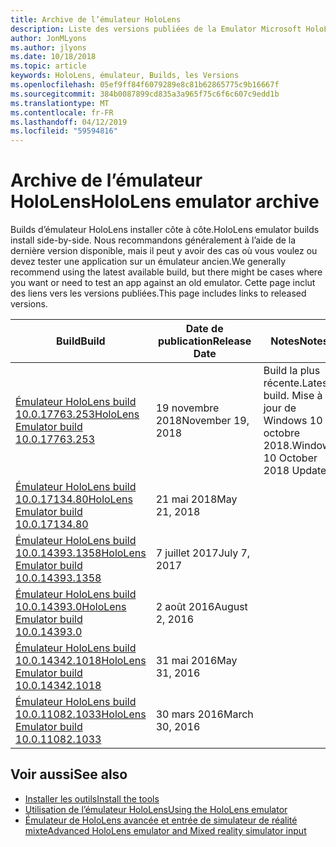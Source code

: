 ```yaml
---
title: Archive de l’émulateur HoloLens
description: Liste des versions publiées de la Emulator Microsoft HoloLens.
author: JonMLyons
ms.author: jlyons
ms.date: 10/18/2018
ms.topic: article
keywords: HoloLens, émulateur, Builds, les Versions
ms.openlocfilehash: 05ef9ff84f6079289e8c81b62865775c9b16667f
ms.sourcegitcommit: 384b0087899cd835a3a965f75c6f6c607c9edd1b
ms.translationtype: MT
ms.contentlocale: fr-FR
ms.lasthandoff: 04/12/2019
ms.locfileid: "59594816"
---
```

# <a name="hololens-emulator-archive"></a><span data-ttu-id="fa108-104">Archive de l’émulateur HoloLens</span><span class="sxs-lookup"><span data-stu-id="fa108-104">HoloLens emulator archive</span></span>

<span data-ttu-id="fa108-105">Builds d’émulateur HoloLens installer côte à côte.</span><span class="sxs-lookup"><span data-stu-id="fa108-105">HoloLens emulator builds install side-by-side.</span></span> <span data-ttu-id="fa108-106">Nous recommandons généralement à l’aide de la dernière version disponible, mais il peut y avoir des cas où vous voulez ou devez tester une application sur un émulateur ancien.</span><span class="sxs-lookup"><span data-stu-id="fa108-106">We generally recommend using the latest available build, but there might be cases where you want or need to test an app against an old emulator.</span></span> <span data-ttu-id="fa108-107">Cette page inclut des liens vers les versions publiées.</span><span class="sxs-lookup"><span data-stu-id="fa108-107">This page includes links to released versions.</span></span>

|  <span data-ttu-id="fa108-108">Build</span><span class="sxs-lookup"><span data-stu-id="fa108-108">Build</span></span> |  <span data-ttu-id="fa108-109">Date de publication</span><span class="sxs-lookup"><span data-stu-id="fa108-109">Release Date</span></span> |  <span data-ttu-id="fa108-110">Notes</span><span class="sxs-lookup"><span data-stu-id="fa108-110">Notes</span></span> | 
|----------|----------|----------|
|  [<span data-ttu-id="fa108-111">Émulateur HoloLens build 10.0.17763.253</span><span class="sxs-lookup"><span data-stu-id="fa108-111">HoloLens Emulator build 10.0.17763.253</span></span>](https://go.microsoft.com/fwlink/?linkid=2065980) | <span data-ttu-id="fa108-112">19 novembre 2018</span><span class="sxs-lookup"><span data-stu-id="fa108-112">November 19, 2018</span></span> | <span data-ttu-id="fa108-113">Build la plus récente.</span><span class="sxs-lookup"><span data-stu-id="fa108-113">Latest build.</span></span> <span data-ttu-id="fa108-114">Mise à jour de Windows 10 octobre 2018.</span><span class="sxs-lookup"><span data-stu-id="fa108-114">Windows 10 October 2018 Update.</span></span> |
|  [<span data-ttu-id="fa108-115">Émulateur HoloLens build 10.0.17134.80</span><span class="sxs-lookup"><span data-stu-id="fa108-115">HoloLens Emulator build 10.0.17134.80</span></span>](https://go.microsoft.com/fwlink/?linkid=874531) | <span data-ttu-id="fa108-116">21 mai 2018</span><span class="sxs-lookup"><span data-stu-id="fa108-116">May 21, 2018</span></span> | 
|  [<span data-ttu-id="fa108-117">Émulateur HoloLens build 10.0.14393.1358</span><span class="sxs-lookup"><span data-stu-id="fa108-117">HoloLens Emulator build 10.0.14393.1358</span></span>](https://go.microsoft.com/fwlink/?linkid=852626) |  <span data-ttu-id="fa108-118">7 juillet 2017</span><span class="sxs-lookup"><span data-stu-id="fa108-118">July 7, 2017</span></span> |
|  [<span data-ttu-id="fa108-119">Émulateur HoloLens build 10.0.14393.0</span><span class="sxs-lookup"><span data-stu-id="fa108-119">HoloLens Emulator build 10.0.14393.0</span></span>](http://go.microsoft.com/fwlink/?LinkID=823018) |  <span data-ttu-id="fa108-120">2 août 2016</span><span class="sxs-lookup"><span data-stu-id="fa108-120">August 2, 2016</span></span> |
|  [<span data-ttu-id="fa108-121">Émulateur HoloLens build 10.0.14342.1018</span><span class="sxs-lookup"><span data-stu-id="fa108-121">HoloLens Emulator build 10.0.14342.1018</span></span>](http://go.microsoft.com/fwlink/?LinkID=823018) |  <span data-ttu-id="fa108-122">31 mai 2016</span><span class="sxs-lookup"><span data-stu-id="fa108-122">May 31, 2016</span></span> |
|  [<span data-ttu-id="fa108-123">Émulateur HoloLens build 10.0.11082.1033</span><span class="sxs-lookup"><span data-stu-id="fa108-123">HoloLens Emulator build 10.0.11082.1033</span></span>](http://go.microsoft.com/fwlink/?LinkID=724053) |  <span data-ttu-id="fa108-124">30 mars 2016</span><span class="sxs-lookup"><span data-stu-id="fa108-124">March 30, 2016</span></span> |

## <a name="see-also"></a><span data-ttu-id="fa108-125">Voir aussi</span><span class="sxs-lookup"><span data-stu-id="fa108-125">See also</span></span>
* [<span data-ttu-id="fa108-126">Installer les outils</span><span class="sxs-lookup"><span data-stu-id="fa108-126">Install the tools</span></span>](install-the-tools.md)
* [<span data-ttu-id="fa108-127">Utilisation de l’émulateur HoloLens</span><span class="sxs-lookup"><span data-stu-id="fa108-127">Using the HoloLens emulator</span></span>](using-the-hololens-emulator.md)
* [<span data-ttu-id="fa108-128">Émulateur de HoloLens avancée et entrée de simulateur de réalité mixte</span><span class="sxs-lookup"><span data-stu-id="fa108-128">Advanced HoloLens emulator and Mixed reality simulator input</span></span>](advanced-hololens-emulator-and-mixed-reality-simulator-input.md)
